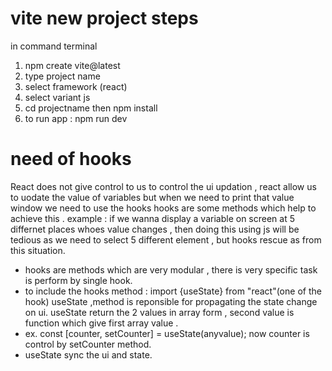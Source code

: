 # vite new project steps
in command terminal 
1. npm create vite@latest
2. type project name
3. select framework (react)
4. select variant js
5. cd projectname then npm install
6. to run app : npm run dev

# need of hooks
React does not give control to us to control the ui updation ,
react allow us to uodate the value of variables but when we need to print that value window we need to use the hooks
hooks are some methods which help to achieve this .
example : if we wanna display a variable on screen at 5 differnet places whoes value changes , then doing this using js will be tedious as we need to select 5 different element , but hooks rescue as from this situation.
* hooks are methods which are very modular , there is very specific task is perform by single hook. 
* to include the hooks method : import {useState} from "react"(one of the hook)
useState ,method is reponsible for propagating the state change on ui.
useState return the 2 values in array form , second value is function which give first array value .
* ex. const [counter, setCounter] = useState(anyvalue);
now counter is control by setCounter method.
* useState sync the ui and state.